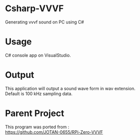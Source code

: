 # Csharp-VVVF
Generating vvvf sound on PC using C#

# Usage
C# console app on VisualStudio.

# Output
This application will output a sound wave form in wav extension.<br>
Default is 100 kHz sampling data.<br>

# Parent Project
This program was ported from : <br>
https://github.com/JOTAN-0655/RPi-Zero-VVVF
